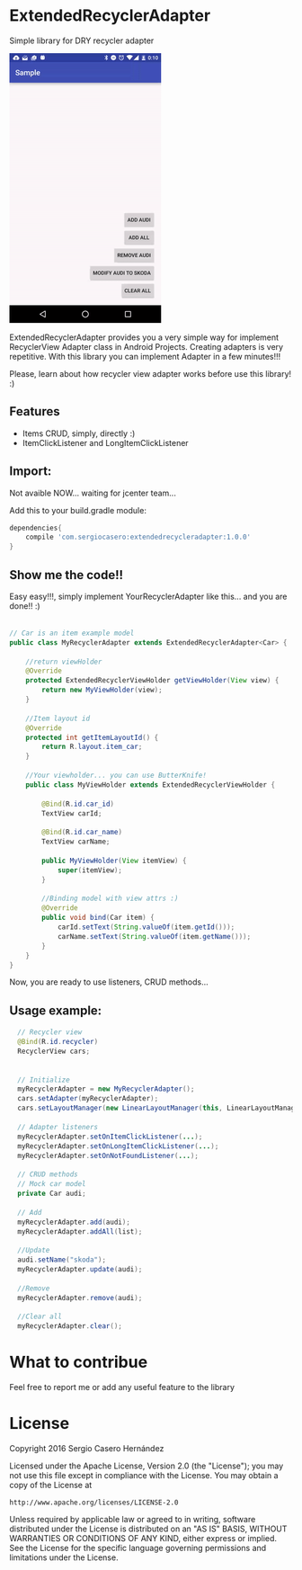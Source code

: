 # ExtendedRecyclerAdapter
Simple library for DRY recycler adapter

![Screencast](./art/ExtendedRecyclerView.gif)

ExtendedRecyclerAdapter provides you a very simple way for implement RecyclerView Adapter class in Android Projects. 
Creating adapters is very repetitive. With this library you can implement Adapter in a few minutes!!!

Please, learn about how recycler view adapter works before use this library! :)

## Features
- Items CRUD, simply, directly :)
- ItemClickListener and LongItemClickListener

## Import:

Not avaible NOW... waiting for jcenter team...

Add this to your build.gradle module:
```groovy
dependencies{
    compile 'com.sergiocasero:extendedrecycleradapter:1.0.0'
}
```

## Show me the code!!
Easy easy!!!, simply implement YourRecyclerAdapter like this... and you are done!! :)

```java

// Car is an item example model
public class MyRecyclerAdapter extends ExtendedRecyclerAdapter<Car> {

    //return viewHolder
    @Override
    protected ExtendedRecyclerViewHolder getViewHolder(View view) {
        return new MyViewHolder(view);
    }

    //Item layout id
    @Override
    protected int getItemLayoutId() {
        return R.layout.item_car;
    }

    //Your viewholder... you can use ButterKnife!
    public class MyViewHolder extends ExtendedRecyclerViewHolder {

        @Bind(R.id.car_id)
        TextView carId;

        @Bind(R.id.car_name)
        TextView carName;

        public MyViewHolder(View itemView) {
            super(itemView);
        }
        
        //Binding model with view attrs :)
        @Override
        public void bind(Car item) {
            carId.setText(String.valueOf(item.getId()));
            carName.setText(String.valueOf(item.getName()));
        }
    }
}
```


Now, you are ready to use listeners, CRUD methods... 

## Usage example:

```java
  // Recycler view
  @Bind(R.id.recycler)
  RecyclerView cars;

  
  // Initialize
  myRecyclerAdapter = new MyRecyclerAdapter();
  cars.setAdapter(myRecyclerAdapter);
  cars.setLayoutManager(new LinearLayoutManager(this, LinearLayoutManager.VERTICAL, false));

  // Adapter listeners
  myRecyclerAdapter.setOnItemClickListener(...);
  myRecyclerAdapter.setOnLongItemClickListener(...);
  myRecyclerAdapter.setOnNotFoundListener(...);
  
  // CRUD methods
  // Mock car model
  private Car audi;

  // Add
  myRecyclerAdapter.add(audi);
  myRecyclerAdapter.addAll(list);
  
  //Update
  audi.setName("skoda");
  myRecyclerAdapter.update(audi);
  
  //Remove
  myRecyclerAdapter.remove(audi);
  
  //Clear all
  myRecyclerAdapter.clear();
```

# What to contribue

Feel free to report me or add any useful feature to the library

# License

Copyright 2016 Sergio Casero Hernández

Licensed under the Apache License, Version 2.0 (the "License");
you may not use this file except in compliance with the License.
You may obtain a copy of the License at

    http://www.apache.org/licenses/LICENSE-2.0

Unless required by applicable law or agreed to in writing, software
distributed under the License is distributed on an "AS IS" BASIS,
WITHOUT WARRANTIES OR CONDITIONS OF ANY KIND, either express or implied.
See the License for the specific language governing permissions and
limitations under the License.

